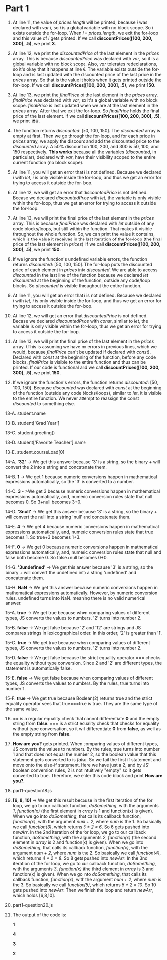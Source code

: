# Part 1

1. At line 11, the value of *prices.length* will be printed, because *i* was declared with *var i*, so *i* is a global variable with no block scope. So *i* exists outside the for-loop. When *i* = *prices.length*, we exit the for-loop and this value of *i* gets printed. If we call **discountPrices([100, 200, 300], .5)**, we print **3**. 

2. At line 12, we print the *discountedPrice* of the last element in the *prices* array. This is because *discountedPrice* was declared with *var*, so it is a global variable with no block scope. Also, *var* tolerates redeclarations, so it's okay that it happens at line 6. The variable exists outside the for-loop and is last updated with the discounted price of the last price in the *prices* array. So that is the value it holds when it gets printed outside the for-loop. If we call **discountPrices([100, 200, 300], .5)**, we print **150**.

3. At line 13, we print the *finalPrice* of the last element in the *prices* array. *finalPrice* was declared with *var*, so it's a global variable with no block scope.  *finalPrice* is last updated when we are at the last element in the *prices* array. After that we exit the for-loop. So *finalPrice* holds the final price of the last element. If we call **discountPrices([100, 200, 300], .5)**, we print **150**.

4. The function returns *discounted*: [50, 100, 150]. The *discounted* array is empty at first. Then we go through the for-loop, and for each price in *prices* array, we apply the discount and add the discounted price to the *discounted* array. A 50% discount on 100, 200, and 300 is 50, 100, and 150 respectively. **This works** because all the variables (*discounted*, in particular), declared with *var*, have their visibility scoped to the entire current function (no block scope). 

5. At line 11, you will get an error that *i* is not defined. Because we declared *i* with *let*, *i* is only visible inside the for-loop, and thus we get an error for trying to access it outside the for-loop.

6. At line 12, we will get an error that *discountedPrice* is not defined. Becase we declared *discountedPrice* with *let*, the variable is only visible within the for-loop, thus we get an error for trying to access it outside the for-loop.

7. At line 13, we will print the final price of the last element in the *prices* array. This is because *finalPrice* was declared with *let* outside of any code blocks/loops, but still within the function. That makes it visible throughout the whole function. So, we can print the value it contains, which is the value it receives in the last iteration of the for-loop (the final price of the last element in *prices*). If we call **discountPrices([100, 200, 300], .5)**, we print **150**.

8. If we ignore the function's undefined variable errors, the function returns *discounted*: [50, 100, 150]. The for-loop puts the discounted price of each element in *prices* into *discounted*. We are able to access *discounted* in the last line of the function because we declared *let discounted* at the beginning of the function, outside any code/loop blocks. So *discounted* is visible throughout the entire function.

9. At line 11, you will get an error that *i* is not defined. Because we declared *i* with *let*, *i* is only visible inside the for-loop, and thus we get an error for trying to access it outside the for-loop.

10. At line 12, we will get an error that *discountedPrice* is not defined. Becase we declared *discountedPrice* with *const*, similar to *let*, the variable is only visible within the for-loop, thus we get an error for trying to access it outside the for-loop.

11. At line 13, we will print the final price of the last element in the *prices* array. (This is assuming we have no errors in previous lines, which we would, because *finalPrice* can't be updated if declared with *const*). Declared with *const* at the beginning of the function, before any code blocks, *finalPrice* is visible to the entire function and thus can be printed. If our code is functional and we call **discountPrices([100, 200, 300], .5)**, we print **150**.

12. If we ignore the function's errors, the function returns *discounted*: [50, 100, 150]. Because *discounted* was declared with *const* at the beginning of the function (outside any code blocks/loops), similar to *let*, it is visible to the entire function. We never attempt to reassign the const *discounted* to something else.

13-A. student.name

13-B. student['Grad Year']

13-C. student.greeting()

13-D. student['Favorite Teacher'].name

13-E. student.courseLoad[0]

14-A.  **'32'** -> We get this answer because '3' is a string, so the binary + will convert the 2 into a string and concatenate them. 

14-B. **1** -> We get 1 because numeric conversions happen in mathematical expressions automatically, so the '3' is converted to a number.

14-C. **3** - >We get 3 because numeric conversions happen in mathematical expressions automatically, and, numeric conversion rules state that null becomes 0. So 3+null becomes 3+0. 

14-D. **'3null'** -> We get this answer because '3' is a string, so the binary + will convert the null into a string 'null' and concatenate them. 

14-E. **4** -> We get 4 because numeric conversions happen in mathematical expressions automatically, and, numeric conversion rules state that true becomes 1. So true+3 becomes 1+3. 

14-F. **0** -> We get 0 because numeric conversions happen in mathematical expressions automatically, and, numeric conversion rules state that null and false both become 0. So false+null becomes 0+0.

14-G. **'3undefined'** -> We get this answer because '3' is a string, so the binary + will convert the undefined into a string 'undefined' and concatenate them. 

14-H. **NaN** -> We get this answer because numeric conversions happen in mathematical expressions automatically. However, by numeric conversion rules, undefined turns into NaN, meaning there is no valid numerical answer.

15-A. **true** -> We get true because when comparing values of different types, JS converts the values to numbers. '2' turns into number 2. 

15-B. **false** -> We get false because '2' and '12' are strings and JS compares strings in lexicographical order. In this order, '2' is greater than '1'. 

15-C. **true** -> We get true because when comparing values of different types, JS converts the values to numbers. '2' turns into number 2.

15-D. **false** -> We get false because the strict equality operator === checks the equality without type conversion. Since 2 and '2' are different types, the statement is automatically false.

15-E. **false** -> We get false because when comparing values of different types, JS converts the values to numbers. By the rules, true turns into number 1. 

15-F. **true** -> We get true because Boolean(2) returns true and the strict equality operator sees that true===true is true. They are the same type of the same value.

16. == is a regular equality check that cannot differentiate **0** and the empty string from **false**. === is a strict equality check that checks for equality without type conversation, so it will differentiate **0** from **false**, as well as the empty string from **false**. 

17. **How are you?** gets printed.  When comparing values of different types, JS converts the values to numbers. By the rules, true turns into number 1 and that does not equal the number 2, so the boolean value that this statement gets converted to is *false*. So we fail the first if statement and move onto the else-if statement. Here we have just a 2, and by JS' boolean conversion rules, 2 is not intuitively "empty" so it gets converted to true. Therefore, we enter this code block and print **How are you?**. 

18. part1-question18.js

19. **[6, 8, 10]** -> We get this result because in the first iteration of the for loop, we go to our callback function, *doSomething*, with the arguments *1*, *function(x)* (the first element in *array* is 1 and function(x) is given). When we go into *doSomething*, that calls its callback function, *function(x)*, with the argument *num + 2*, where *num* is the 1. So basically we call *function(3)*, which returns *3 * 2 = 6*. So 6 gets pushed into *newArr*. In the 2nd iteration of the for loop, we go to our callback function, *doSomething*, with the arguments *2*, *function(x)* (the second element in *array* is 2 and function(x) is given). When we go into *doSomething*, that calls its callback function, *function(x)*, with the argument *num + 2*, where *num* is the 2. So basically we call *function(4)*, which returns *4 * 2 = 8*. So 8 gets pushed into *newArr*. In the 3nd iteration of the for loop, we go to our callback function, *doSomething*, with the arguments *3*, *function(x)* (the third element in *array* is 3 and function(x) is given). When we go into *doSomething*, that calls its callback function, *function(x)*, with the argument *num + 2*, where *num* is the 3. So basically we call *function(5)*, which returns *5 * 2 = 10*. So 10 gets pushed into *newArr*. Then we finish the loop and return *newArr*, which holds [6,8,10].

20. part1-question20.js

21. The output of the code is:

     **1**
     
     **4**
     
     **3**
     
     **2**
     

